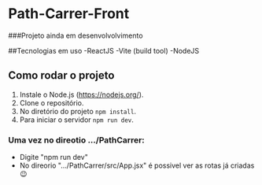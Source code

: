 # Path-Carrer-Front

###Projeto ainda em desenvolvolvimento

##Tecnologias em uso
-ReactJS
-Vite (build tool)
-NodeJS

## Como rodar o projeto
1. Instale o Node.js (https://nodejs.org/).
2. Clone o repositório.
3. No diretório do projeto `npm install`.
4. Para iniciar o servidor `npm run dev`.

### Uma vez no direotio .../PathCarrer:
- Digite "npm run dev"
- No direorio ".../PathCarrer/src/App.jsx" é possivel ver as rotas já criadas 😉
